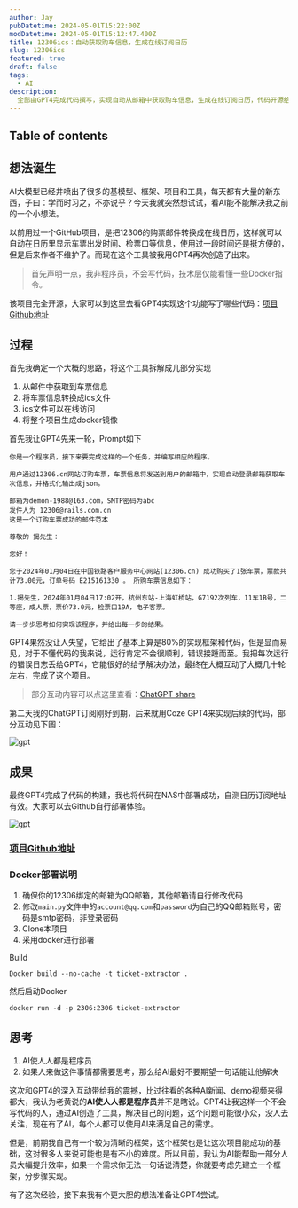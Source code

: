 ```yaml
---
author: Jay
pubDatetime: 2024-05-01T15:22:00Z
modDatetime: 2024-05-01T15:12:47.400Z
title: 12306ics：自动获取购车信息，生成在线订阅日历
slug: 12306ics
featured: true
draft: false
tags:
  - AI
description:
  全部由GPT4完成代码撰写，实现自动从邮箱中获取购车信息，生成在线订阅日历，代码开源给大家，可以通过Docker进行部署。
---
```

## Table of contents

## 想法诞生

AI大模型已经井喷出了很多的基模型、框架、项目和工具，每天都有大量的新东西，子曰：学而时习之，不亦说乎？今天我就突然想试试，看AI能不能解决我之前的一个小想法。

以前用过一个GitHub项目，是把12306的购票邮件转换成在线日历，这样就可以自动在日历里显示车票出发时间、检票口等信息，使用过一段时间还是挺方便的，但是后来作者不维护了。而现在这个工具被我用GPT4再次创造了出来。

> 首先声明一点，我非程序员，不会写代码，技术层仅能看懂一些Docker指令。

该项目完全开源，大家可以到这里去看GPT4实现这个功能写了哪些代码：[项目Github地址](https://github.com/socekin/12306ics)

## 过程

首先我确定一个大概的思路，将这个工具拆解成几部分实现

1. 从邮件中获取到车票信息
2. 将车票信息转换成ics文件
3. ics文件可以在线访问
4. 将整个项目生成docker镜像

首先我让GPT4先来一轮，Prompt如下

```
你是一个程序员，接下来要完成这样的一个任务，并编写相应的程序。

用户通过12306.cn网站订购车票，车票信息将发送到用户的邮箱中，实现自动登录邮箱获取车次信息，并格式化输出成json。

邮箱为demon-1988@163.com，SMTP密码为abc
发件人为 12306@rails.com.cn
这是一个订购车票成功的邮件范本

尊敬的 揭先生：

您好！

您于2024年01月04日在中国铁路客户服务中心网站(12306.cn) 成功购买了1张车票，票款共计73.00元，订单号码 E215161330 。 所购车票信息如下：

1.揭先生，2024年01月04日17:02开，杭州东站-上海虹桥站，G7192次列车，11车1B号，二等座，成人票，票价73.0元，检票口19A，电子客票。

请一步步思考如何实现该程序，并给出每一步的结果。
```

GPT4果然没让人失望，它给出了基本上算是80%的实现框架和代码，但是显而易见，对于不懂代码的我来说，运行肯定不会很顺利，错误接踵而至。我把每次运行的错误日志丢给GPT4，它能很好的给予解决办法，最终在大概互动了大概几十轮左右，完成了这个项目。

> 部分互动内容可以点这里查看：[ChatGPT share](https://chat.openai.com/share/be224642-9e82-40ba-8cac-47ec8e2f991a)

第二天我的ChatGPT订阅刚好到期，后来就用Coze GPT4来实现后续的代码，部分互动见下图：

![gpt](assets/images/gpt.png)


## 成果

最终GPT4完成了代码的构建，我也将代码在NAS中部署成功，自测日历订阅地址有效。大家可以去Github自行部署体验。

![gpt](assets/images/12306.png)


### [项目Github地址](https://github.com/socekin/12306ics)

### Docker部署说明

1. 确保你的12306绑定的邮箱为QQ邮箱，其他邮箱请自行修改代码
2. 修改`main.py`文件中的`account@qq.com`和`password`为自己的QQ邮箱账号，密码是smtp密码，非登录密码
3. Clone本项目
4. 采用docker进行部署

Build

```
Docker build --no-cache -t ticket-extractor .
```

然后启动Docker

```
docker run -d -p 2306:2306 ticket-extractor
```


## 思考

1. AI使人人都是程序员
2. 如果人来做这件事情都需要思考，那么给AI最好不要期望一句话能让他解决

这次和GPT4的深入互动带给我的震撼，比过往看的各种AI新闻、demo视频来得都大，我认为老黄说的**AI使人人都是程序员**并不是瞎说。GPT4让我这样一个不会写代码的人，通过AI创造了工具，解决自己的问题，这个问题可能很小众，没人去关注，现在有了AI，每个人都可以使用AI来满足自己的需求。

但是，前期我自己有一个较为清晰的框架，这个框架也是让这次项目能成功的基础，这对很多人来说可能也是有不小的难度。所以目前，我认为AI能帮助一部分人员大幅提升效率，如果一个需求你无法一句话说清楚，你就要考虑先建立一个框架，分步骤实现。

有了这次经验，接下来我有个更大胆的想法准备让GPT4尝试。